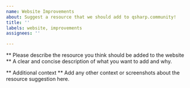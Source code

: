 ```yaml
---
name: Website Improvements
about: Suggest a resource that we should add to qsharp.community!
title: ''
labels: website, improvements
assignees: ''

---
```


** Please describe the resource you think should be added to the website **
A clear and concise description of what you want to add and why.

** Additional context **
Add any other context or screenshots about the resource suggestion here.
